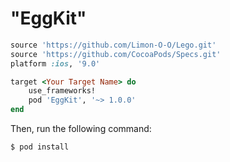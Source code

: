 # "EggKit"

```ruby
source 'https://github.com/Limon-O-O/Lego.git'
source 'https://github.com/CocoaPods/Specs.git'
platform :ios, '9.0'

target <Your Target Name> do
	use_frameworks!
    pod 'EggKit', '~> 1.0.0'
end
```

Then, run the following command:

```bash
$ pod install
```
